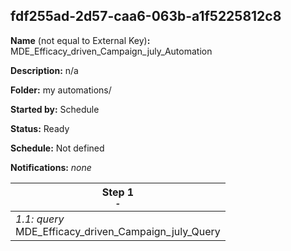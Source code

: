 ## fdf255ad-2d57-caa6-063b-a1f5225812c8

**Name** (not equal to External Key)**:** MDE_Efficacy_driven_Campaign_july_Automation

**Description:** n/a

**Folder:** my automations/

**Started by:** Schedule

**Status:** Ready

**Schedule:** Not defined

**Notifications:** _none_


| Step 1<br>_<small>-</small>_ |
| --- |
| _1.1: query_<br>MDE_Efficacy_driven_Campaign_july_Query |
